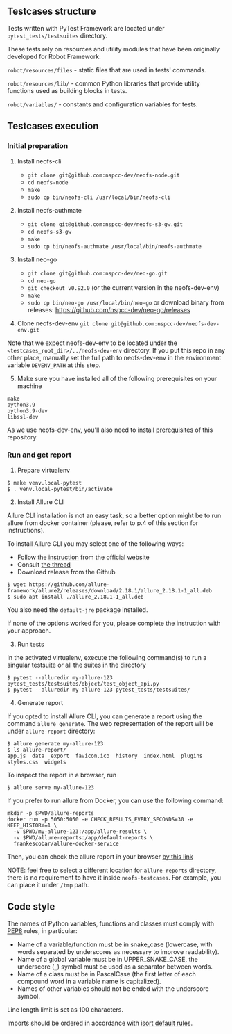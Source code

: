 ## Testcases structure

Tests written with PyTest Framework are located under `pytest_tests/testsuites` directory.

These tests rely on resources and utility modules that have been originally developed for Robot Framework:

`robot/resources/files` - static files that are used in tests' commands.

`robot/resources/lib/` - common Python libraries that provide utility functions used as building blocks in tests.

`robot/variables/` - constants and configuration variables for tests.

## Testcases execution

### Initial preparation

1. Install neofs-cli
    - `git clone git@github.com:nspcc-dev/neofs-node.git`
    - `cd neofs-node`
    - `make`
    - `sudo cp bin/neofs-cli /usr/local/bin/neofs-cli`

2. Install neofs-authmate
    - `git clone git@github.com:nspcc-dev/neofs-s3-gw.git`
    - `cd neofs-s3-gw`
    - `make`
    - `sudo cp bin/neofs-authmate /usr/local/bin/neofs-authmate`

3. Install neo-go
    - `git clone git@github.com:nspcc-dev/neo-go.git`
    - `cd neo-go`
    - `git checkout v0.92.0` (or the current version in the neofs-dev-env)
    - `make`
    - `sudo cp bin/neo-go /usr/local/bin/neo-go`
    or download binary from releases: https://github.com/nspcc-dev/neo-go/releases

4. Clone neofs-dev-env
`git clone git@github.com:nspcc-dev/neofs-dev-env.git`

Note that we expect neofs-dev-env to be located under
the `<testcases_root_dir>/../neofs-dev-env` directory. If you put this repo in any other place,
manually set the full path to neofs-dev-env in the environment variable `DEVENV_PATH` at this step.

5. Make sure you have installed all of the following prerequisites on your machine

```
make
python3.9
python3.9-dev
libssl-dev
```
As we use neofs-dev-env, you'll also need to install
[prerequisites](https://github.com/nspcc-dev/neofs-dev-env#prerequisites) of this repository.

### Run and get report

1. Prepare virtualenv

```
$ make venv.local-pytest
$ . venv.local-pytest/bin/activate
```

2. Install Allure CLI

Allure CLI installation is not an easy task, so a better option might be to run allure from
docker container (please, refer to p.4 of this section for instructions).

To install Allure CLI you may select one of the following ways:

- Follow the [instruction](https://docs.qameta.io/allure/#_linux) from the official website
- Consult [the thread](https://github.com/allure-framework/allure2/issues/989)
- Download release from the Github
```
$ wget https://github.com/allure-framework/allure2/releases/download/2.18.1/allure_2.18.1-1_all.deb
$ sudo apt install ./allure_2.18.1-1_all.deb
```
You also need the `default-jre` package installed.

If none of the options worked for you, please complete the instruction with your approach.

3. Run tests

In the activated virtualenv, execute the following command(s) to run a singular testsuite or all the suites in the directory
```
$ pytest --alluredir my-allure-123 pytest_tests/testsuites/object/test_object_api.py
$ pytest --alluredir my-allure-123 pytest_tests/testsuites/
```

4. Generate report

If you opted to install Allure CLI, you can generate a report using the command `allure generate`. The web representation of the report will be under `allure-report` directory:
```
$ allure generate my-allure-123
$ ls allure-report/
app.js  data  export  favicon.ico  history  index.html  plugins  styles.css  widgets
```

To inspect the report in a browser, run
```
$ allure serve my-allure-123
```

If you prefer to run allure from Docker, you can use the following command:
```
mkdir -p $PWD/allure-reports
docker run -p 5050:5050 -e CHECK_RESULTS_EVERY_SECONDS=30 -e KEEP_HISTORY=1 \
  -v $PWD/my-allure-123:/app/allure-results \
  -v $PWD/allure-reports:/app/default-reports \
  frankescobar/allure-docker-service
```

Then, you can check the allure report in your browser [by this link](http://localhost:5050/allure-docker-service/projects/default/reports/latest/index.html?redirect=false)

NOTE: feel free to select a different location for `allure-reports` directory, there is no requirement to have it inside `neofs-testcases`. For example, you can place it under `/tmp` path.

## Code style

The names of Python variables, functions and classes must comply with [PEP8](https://peps.python.org/pep-0008) rules, in particular:
* Name of a variable/function must be in snake_case (lowercase, with words separated by underscores as necessary to improve readability).
* Name of a global variable must be in UPPER_SNAKE_CASE, the underscore (`_`) symbol must be used as a separator between words.
* Name of a class must be in PascalCase (the first letter of each compound word in a variable name is capitalized).
* Names of other variables should not be ended with the underscore symbol.

Line length limit is set as 100 characters.

Imports should be ordered in accordance with [isort default rules](https://pycqa.github.io/isort/).
